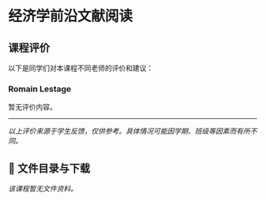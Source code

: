 # 经济学前沿文献阅读

## 课程评价

以下是同学们对本课程不同老师的评价和建议：

### Romain Lestage

暂无评价内容。

---

*以上评价来源于学生反馈，仅供参考。具体情况可能因学期、班级等因素而有所不同。*
## 📄 文件目录与下载

_该课程暂无文件资料。_
